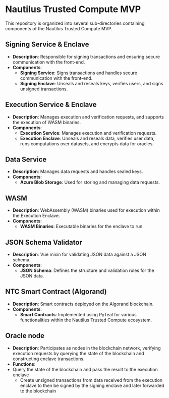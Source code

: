 # Nautilus Trusted Compute MVP

This repository is organized into several sub-directories containing components of the Nautilus Trusted Compute MVP.

## Signing Service & Enclave

- **Description**: Responsible for signing transactions and ensuring secure communication with the front-end.
- **Components**:
  - **Signing Service**: Signs transactions and handles secure communication with the front-end.
  - **Signing Enclave**: Unseals and reseals keys, verifies users, and signs unsigned transactions.

## Execution Service & Enclave

- **Description**: Manages execution and verification requests, and supports the execution of WASM binaries.
- **Components**:
  - **Execution Service**: Manages execution and verification requests.
  - **Execution Enclave**: Unseals and reseals data, verifies user data, runs computations over datasets, and encrypts data for oracles.


## Data Service

- **Description**: Manages data requests and handles sealed keys.
- **Components**:
  - **Azure Blob Storage**: Used for storing and managing data requests.

## WASM

- **Description**: WebAssembly (WASM) binaries used for execution within the Execution Enclave.
- **Components**:
  - **WASM Binaries**: Executable binaries for the enclave to run.

## JSON Schema Validator

- **Description**: Vue mixin for validating JSON data against a JSON schema.
- **Components**:
  - **JSON Schema**: Defines the structure and validation rules for the JSON data.

## NTC Smart Contract (Algorand)

- **Description**: Smart contracts deployed on the Algorand blockchain.
- **Components**:
  - **Smart Contracts**: Implemented using PyTeal for various functionalities within the Nautilus Trusted Compute ecosystem.

## Oracle node

- **Description**: Participates as nodes in the blockchain network, verifying execution requests by querying the state of the blockchain and constructing enclave transactions.
- **Functions**:
- Query the state of the blockchain and pass the result to the execution enclave
	- Create unsigned transactions from data received from the execution enclave to then be signed by the signing enclave and later forwarded to the blockchain




